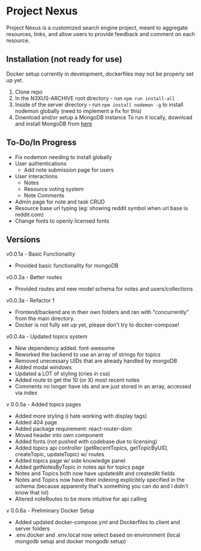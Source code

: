 # Project Nexus

Project Nexus is a customized search engine project, meant to aggregate resources, links, and allow users to provide feedback and comment on each resource.


## Installation (not ready for use)

Docker setup currently in development, dockerfiles may not be properly set up yet.

1) Clone repo
2) In the N3XUS-ARCHIVE root directory - run `npm run install-all`
3) Inside of the server directory - run `npm install nodemon -g` to install nodemon globally (need to implement a fix for this)
4) Download and/or setup a MongoDB instance
    To run it locally, download and install MongoDB from [here](https://www.mongodb.com/try/download/community)


## To-Do/In Progress

- Fix nodemon needing to install globally
- User authentications
    - Add note submission page for users
- User interactions
    - Notes
    - Resource voting system
    - Note Comments
- Admin page for note and task CRUD
- Resource base url typing (eg: showing reddit symbol when url base is reddit.com)
- Change fonts to openly licensed fonts


## Versions

v0.0.1a - Basic Functionality
- Provided basic functionality for mongoDB

v0.0.2a - Better routes
- Provided routes and new model schema for notes and users/collections

v0.0.3a - Refactor 1
- Frontend/backend are in their own folders and ran with "concurrently" from the main directory.
- Docker is not fully set up yet, please don't try to docker-compose!

v0.0.4a - Updated topics system
- New dependency added: font-awesome
- Reworked the backend to use an array of strings for topics
- Removed unecessary UIDs that are already handled by mongoDB
- Added modal windows
- Updated a LOT of styling (cries in css)
- Added route to get the 10 (or X) most recent notes
- Comments no longer have ids and are just stored in an array, accessed via index

v 0.0.5a - Added topics pages
- Added more styling (i hate working with display tags)
- Added 404 page
- Added package requirement: react-router-dom
- Moved header into own component
- Added fonts (not pushed with codebase due to licensing)
- Added topics api controller (getRecentTopics, getTopicByUID, createTopic, updateTopic) w/ routes
- Added topics page w/ side knowledge panel
- Added getNotesByTopic in notes api for topics page
- Notes and Topics both now have updatedAt and createdAt fields
- Notes and Topics now have their indexing explicitely specified in the schema (because apparently that's something you can do and I didn't know that lol)
- Altered noteRoutes to be more intuitive for api calling

v 0.0.6a - Preliminary Docker Setup
- Added updated docker-compose.yml and Dockerfiles to client and server folders
- .env.docker and .env.local now select based on environment (local mongodb setup and docker mongodb setup)